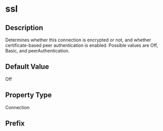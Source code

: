# ssl

## Description

Determines whether this connection is encrypted or not, and whether certificate-based peer authentication is enabled. Possible values are Off, Basic, and peerAuthentication.

## Default Value

Off

## Property Type

Connection

## Prefix


